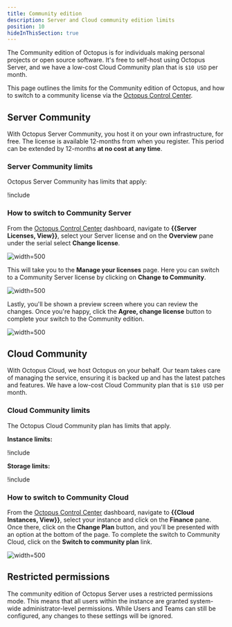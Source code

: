 ```yaml
---
title: Community edition
description: Server and Cloud community edition limits
position: 10
hideInThisSection: true
---
```


The Community edition of Octopus is for individuals making personal projects or open source software. It's free to self-host using Octopus Server, and we have a low-cost Cloud Community plan that is `$10 USD` per month. 

This page outlines the limits for the Community edition of Octopus, and how to switch to a community license via the [Octopus Control Center](https://octopus.com/control-center/).

## Server Community

With Octopus Server Community, you host it on your own infrastructure, for free. The license is available 12-months from when you register. This period can be extended by 12-months **at no cost at any time**.

### Server Community limits

Octopus Server Community has limits that apply: 

!include <octopus-server-community-limits>

### How to switch to Community Server

From the [Octopus Control Center](https://octopus.com/control-center/) dashboard, navigate to **{{Server Licenses, View}}**, select your Server license and on the **Overview** pane under the serial select **Change license**.

![](images/octopus-server-change-license.png "width=500")

This will take you to the **Manage your licenses** page. Here you can switch to a Community Server license by clicking on **Change to Community**.

![](images/octopus-server-community.png "width=500")

Lastly, you'll be shown a preview screen where you can review the changes. Once you're happy, click the **Agree, change license** button to complete your switch to the Community edition.

![](images/octopus-server-agree.png "width=500")

## Cloud Community

With Octopus Cloud, we host Octopus on your behalf. Our team takes care of managing the service, ensuring it is backed up and has the latest patches and features. We have a low-cost Cloud Community plan that is `$10 USD` per month.

### Cloud Community limits

The Octopus Cloud Community plan has limits that apply.

**Instance limits:**

!include <octopus-cloud-community-plan-instance-limits>

**Storage limits:**

!include <octopus-cloud-community-plan-storage-limits>

### How to switch to Community Cloud

From the [Octopus Control Center](https://octopus.com/control-center/) dashboard, navigate to **{{Cloud Instances, View}}**, select your instance and click on the **Finance** pane. Once there, click on the **Change Plan** button, and you'll be presented with an option at the bottom of the page. To complete the switch to Community Cloud, click on the **Switch to community plan** link.

![](images/octopus-cloud-community.png "width=500")

## Restricted permissions

The community edition of Octopus Server uses a restricted permissions mode. This means that all users within the instance are granted system-wide administrator-level permissions. While Users and Teams can still be configured, any changes to these settings will be ignored.